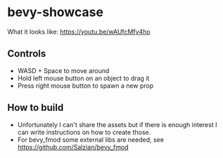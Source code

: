 # bevy-showcase
What it looks like: https://youtu.be/wAUfcMfv4ho

## Controls
- WASD + Space to move around
- Hold left mouse button on an object to drag it
- Press right mouse button to spawn a new prop

## How to build
- Unfortunately I can't share the assets but if there is enough interest I can write instructions on how to create those.
- For bevy_fmod some external libs are needed, see https://github.com/Salzian/bevy_fmod
